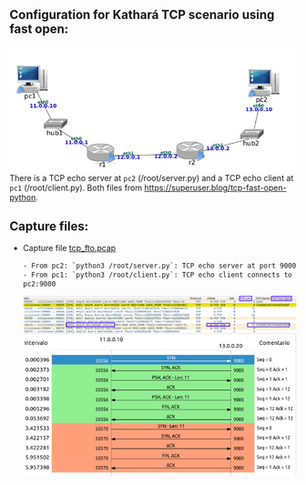 ## Configuration for Kathará TCP scenario using fast open:

<img src="https://github.com/evaCastro/kathara-labs/blob/main/tcp_fto/images/tcp.png"
     alt="TCP config"
     style="float: left; margin-right: 10px;" width=700 />

There is a TCP echo server at `pc2` (/root/server.py) and a TCP echo client at  `pc1` (/root/client.py). Both files from https://superuser.blog/tcp-fast-open-python.


## Capture files:

   - Capture file <a href="https://github.com/evaCastro/kathara-labs/blob/main/tcp_fto/pcaps/tcp_fto.pcap">tcp_fto.pcap</a>
   
         - From pc2: `python3 /root/server.py`: TCP echo server at port 9000
         - From pc1: `python3 /root/client.py`: TCP echo client connects to pc2:9000

     <img src="https://github.com/evaCastro/kathara-labs/blob/main/tcp_fto/images/capture.png"
     alt="TCP capture file"
     style="float: left; margin-right: 10px;" width=700 />

     <img src="https://github.com/evaCastro/kathara-labs/blob/main/tcp_fto/images/flow_graph.png"
     alt="TCP flow graph"
     style="float: left; margin-right: 10px;" width=700 />
     
